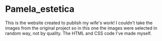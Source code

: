 # Pamela_estetica

This is the website created to publish my wife's work!
I couldn't take the images from the original project so in this one the images were selected in random way, not by quality.
The HTML and CSS code I've made myself.
